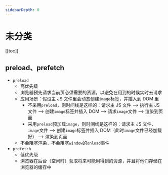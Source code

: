 ```yaml
---
sidebarDepth: 0
---
```


# 未分类

[[toc]]

## preload、prefetch

- `preload`
  - 高优先级
  - 浏览器预先请求当前页必须需要的资源，以避免在用到的时候实时去请求
  - 应用场景：假设主 JS 文件里会动态创建`image`标签，并插入到 DOM 里
    - 不采用`preload`，则时间线是这样的：请求主 JS 文件 --> 执行主 JS 文件 --> 创建`image`标签并插入 DOM --> 请求`image`文件 --> 渲染到页面
    - 采用`preload`预加载`image`，则时间线是这样的：请求主 JS 文件、`image`文件 --> 创建`image`标签并插入 DOM（此时`image`文件已经加载好） --> 渲染到页面
  - 不会阻塞渲染，不会阻塞`window`的`onload`事件
- `prefetch`
  - 低优先级
  - 浏览器在后台（空闲时）获取将来可能用得到的资源，并且将他们存储在浏览器的缓存中

